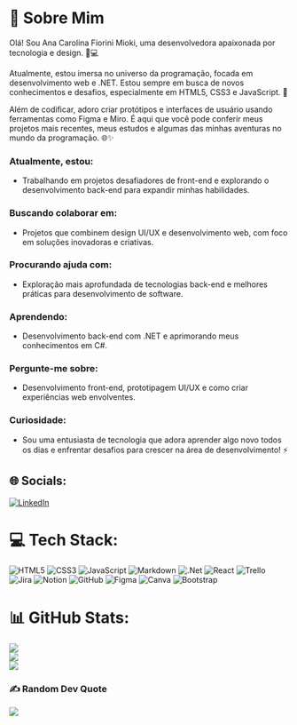 # 💫 Sobre Mim

Olá! Sou Ana Carolina Fiorini Mioki, uma desenvolvedora apaixonada por tecnologia e design. 🚀💻

Atualmente, estou imersa no universo da programação, focada em desenvolvimento web e .NET. Estou sempre em busca de novos conhecimentos e desafios, especialmente em HTML5, CSS3 e JavaScript. 🌟

Além de codificar, adoro criar protótipos e interfaces de usuário usando ferramentas como Figma e Miro. É aqui que você pode conferir meus projetos mais recentes, meus estudos e algumas das minhas aventuras no mundo da programação. 🌐✨

### Atualmente, estou:

- Trabalhando em projetos desafiadores de front-end e explorando o desenvolvimento back-end para expandir minhas habilidades.

### Buscando colaborar em:

- Projetos que combinem design UI/UX e desenvolvimento web, com foco em soluções inovadoras e criativas.

### Procurando ajuda com:

- Exploração mais aprofundada de tecnologias back-end e melhores práticas para desenvolvimento de software.

### Aprendendo:

- Desenvolvimento back-end com .NET e aprimorando meus conhecimentos em C#.

### Pergunte-me sobre:

- Desenvolvimento front-end, prototipagem UI/UX e como criar experiências web envolventes.

### Curiosidade:

- Sou uma entusiasta de tecnologia que adora aprender algo novo todos os dias e enfrentar desafios para crescer na área de desenvolvimento! ⚡


## 🌐 Socials:
[![LinkedIn](https://img.shields.io/badge/LinkedIn-%230077B5.svg?logo=linkedin&logoColor=white)](https://linkedin.com/in/https://www.linkedin.com/in/ana-mioki-aprendiz-engenharia-de-produtos/) 

# 💻 Tech Stack:
![HTML5](https://img.shields.io/badge/html5-%23E34F26.svg?style=for-the-badge&logo=html5&logoColor=white) ![CSS3](https://img.shields.io/badge/css3-%231572B6.svg?style=for-the-badge&logo=css3&logoColor=white) ![JavaScript](https://img.shields.io/badge/javascript-%23323330.svg?style=for-the-badge&logo=javascript&logoColor=%23F7DF1E) ![Markdown](https://img.shields.io/badge/markdown-%23000000.svg?style=for-the-badge&logo=markdown&logoColor=white) ![.Net](https://img.shields.io/badge/.NET-5C2D91?style=for-the-badge&logo=.net&logoColor=white) ![React](https://img.shields.io/badge/react-%2320232a.svg?style=for-the-badge&logo=react&logoColor=%2361DAFB) ![Trello](https://img.shields.io/badge/Trello-%23026AA7.svg?style=for-the-badge&logo=Trello&logoColor=white) ![Jira](https://img.shields.io/badge/jira-%230A0FFF.svg?style=for-the-badge&logo=jira&logoColor=white) ![Notion](https://img.shields.io/badge/Notion-%23000000.svg?style=for-the-badge&logo=notion&logoColor=white) ![GitHub](https://img.shields.io/badge/github-%23121011.svg?style=for-the-badge&logo=github&logoColor=white) ![Figma](https://img.shields.io/badge/figma-%23F24E1E.svg?style=for-the-badge&logo=figma&logoColor=white) ![Canva](https://img.shields.io/badge/Canva-%2300C4CC.svg?style=for-the-badge&logo=Canva&logoColor=white) ![Bootstrap](https://img.shields.io/badge/bootstrap-%238511FA.svg?style=for-the-badge&logo=bootstrap&logoColor=white)
# 📊 GitHub Stats:
![](https://github-readme-stats.vercel.app/api?username=AnaMioki&theme=dark&hide_border=false&include_all_commits=true&count_private=false)<br/>
![](https://github-readme-streak-stats.herokuapp.com/?user=AnaMioki&theme=dark&hide_border=false)<br/>
![](https://github-readme-stats.vercel.app/api/top-langs/?username=AnaMioki&theme=dark&hide_border=false&include_all_commits=true&count_private=false&layout=compact)

### ✍️ Random Dev Quote
![](https://quotes-github-readme.vercel.app/api?type=horizontal&theme=radical)

<!-- Proudly created with GPRM ( https://gprm.itsvg.in ) -->
